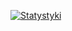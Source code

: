 [![Statystyki](https://github-readme-stats.vercel.app/api?username=Alangopro&show_icons=true&theme=default#gh-light-mode-only)](https://github.com/anuraghazra/github-readme-stats#gh-light-mode-only)
